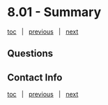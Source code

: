 # 8.01 - Summary

[toc](0_table_of_contents.md) &nbsp; |  &nbsp; [previous](0_table_of_contents.md) &nbsp; | &nbsp; [next](0_table_of_contents.md) &nbsp;


## Questions




## Contact Info





[toc](0_table_of_contents.md) &nbsp; |  &nbsp; [previous](0_table_of_contents.md) &nbsp; | &nbsp; [next](0_table_of_contents.md) &nbsp;
